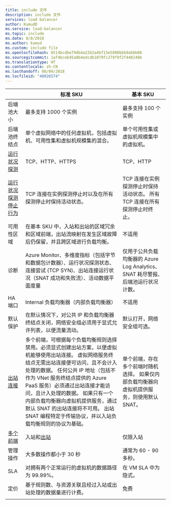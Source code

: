 ```yaml
---
title: include 文件
description: include 文件
services: load balancer
author: KumudD
ms.service: load-balancer
ms.topic: include
ms.date: 8/8/2018
ms.author: kumud
ms.custom: include file
ms.openlocfilehash: 6514bcdbe79db4a22b2a4bf13e5808bbb9abbb06
ms.sourcegitcommit: 1af4bceb45a0b4edcdb1079fc279f9f2f448140b
ms.translationtype: HT
ms.contentlocale: zh-CN
ms.lasthandoff: 08/09/2018
ms.locfileid: "40026574"
---
```

| | 标准 SKU | 基本 SKU |
| --- | --- | --- |
| 后端池大小 | 最多支持 1000 个实例 | 最多支持 100 个实例 |
| 后端池终结点 | 单个虚拟网络中的任何虚拟机，包括虚拟机、可用性集和虚拟机规模集的混合。 | 单个可用性集或虚拟机规模集中的虚拟机。 |
| [运行状况探测](../articles/load-balancer/load-balancer-custom-probe-overview.md#types) | TCP、HTTP、HTTPS | TCP、HTTP |
| [运行状况探测停止行为](../articles/load-balancer/load-balancer-custom-probe-overview.md#probedown) | TCP 连接在实例探测停止时以及在所有探测停止时保持活动状态。 | TCP 连接在实例探测停止时保持活动状态。 所有 TCP 连接在所有探测停止时终止。 |
| 可用性区域 | 在基本 SKU 中，入站和出站的区域冗余和区域前端，出站流映射在发生区域故障后仍保留，并且跨区域进行负载均衡。 | 不适用|
| 诊断 | Azure Monitor、多维度指标（包括字节和数据包计数器）、运行状况探测状态、连接尝试 (TCP SYN)、出站连接运行状况（SNAT 成功和失败流）、活动数据平面度量 | 仅用于公共负载均衡器的 Azure Log Analytics、SNAT 耗尽警报、后端池运行状况计数。 |
| HA 端口 | Internal 负载均衡器（内部负载均衡器） | 不适用 |
| 默认保护 | 在默认情况下，对公共 IP 和负载均衡器终结点关闭，网络安全组必须用于显式允许列表，以便流量流动。 | 默认打开，网络安全组可选。 |
| [出站连接](../articles/load-balancer/load-balancer-outbound-connections.md) | 多个前端，可根据每个负载均衡规则选择禁用。必须显式创建出站方案，以便虚拟机能够使用出站连接。  虚拟网络服务终结点无需出站连接便可访问，且不会计入处理的数据。  任何公共 IP 地址（包括不作为 VNet 服务终结点提供的 Azure PaaS 服务）必须通过出站连接才能访问，且计入处理的数据。 如果只有一个内部负载均衡器向虚拟机提供服务，通过默认 SNAT 的出站连接将不可用。 出站 SNAT 编程特定于传输协议，并以入站负载均衡规则的协议为基础。 | 单个前端，存在多个前端时随机选择。  如果仅内部负载均衡器向虚拟机提供服务，则使用默认 SNAT。 |
| [多个前端](../articles/load-balancer/load-balancer-multivip-overview.md) | 入站和[出站](../articles/load-balancer/load-balancer-outbound-connections.md) | 仅限入站 |
| 管理操作 | 大多数操作都小于 30 秒 | 通常为 60 - 90 多秒。 |
| SLA | 对拥有两个正常运行的虚拟机的数据路径为 99.99%。 | 在 VM SLA 中为隐式。 | 
| 定价 | 基于规则数、与资源关联且经过入站或出站处理的数据量进行计费。  | 免费 |
|  |  |  |
